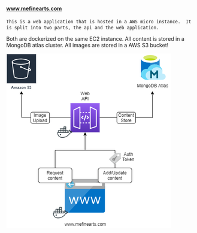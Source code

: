 #### www.mefinearts.com ####

    This is a web application that is hosted in a AWS micro instance.  It is split into two parts, the api and the web application.
Both are dockerized on the same EC2 instance.  All content is stored in a MongoDB atlas cluster.  All images are stored in a 
AWS S3 bucket!

![Alt text](./mefinearts.png?raw=true "MEFineArts")